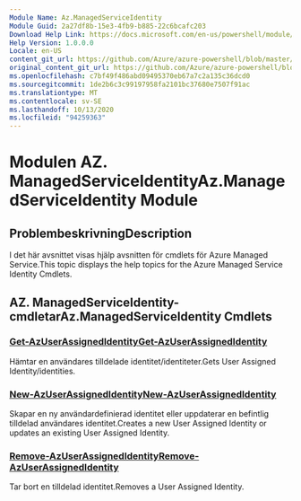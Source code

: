 ```yaml
---
Module Name: Az.ManagedServiceIdentity
Module Guid: 2a27df8b-15e3-4fb9-b885-22c6bcafc203
Download Help Link: https://docs.microsoft.com/en-us/powershell/module/az.managedserviceidentity
Help Version: 1.0.0.0
Locale: en-US
content_git_url: https://github.com/Azure/azure-powershell/blob/master/src/ManagedServiceIdentity/ManagedServiceIdentity/help/Az.ManagedServiceIdentity.md
original_content_git_url: https://github.com/Azure/azure-powershell/blob/master/src/ManagedServiceIdentity/ManagedServiceIdentity/help/Az.ManagedServiceIdentity.md
ms.openlocfilehash: c7bf49f486abd09495370eb67a7c2a135c36dcd0
ms.sourcegitcommit: 1de2b6c3c99197958fa2101bc37680e7507f91ac
ms.translationtype: MT
ms.contentlocale: sv-SE
ms.lasthandoff: 10/13/2020
ms.locfileid: "94259363"
---
```

# <span data-ttu-id="493be-101">Modulen AZ. ManagedServiceIdentity</span><span class="sxs-lookup"><span data-stu-id="493be-101">Az.ManagedServiceIdentity Module</span></span>
## <span data-ttu-id="493be-102">Problembeskrivning</span><span class="sxs-lookup"><span data-stu-id="493be-102">Description</span></span>
<span data-ttu-id="493be-103">I det här avsnittet visas hjälp avsnitten för cmdlets för Azure Managed Service.</span><span class="sxs-lookup"><span data-stu-id="493be-103">This topic displays the help topics for the Azure Managed Service Identity Cmdlets.</span></span>

## <span data-ttu-id="493be-104">AZ. ManagedServiceIdentity-cmdletar</span><span class="sxs-lookup"><span data-stu-id="493be-104">Az.ManagedServiceIdentity Cmdlets</span></span>
### [<span data-ttu-id="493be-105">Get-AzUserAssignedIdentity</span><span class="sxs-lookup"><span data-stu-id="493be-105">Get-AzUserAssignedIdentity</span></span>](Get-AzUserAssignedIdentity.md)
<span data-ttu-id="493be-106">Hämtar en användares tilldelade identitet/identiteter.</span><span class="sxs-lookup"><span data-stu-id="493be-106">Gets User Assigned Identity/identities.</span></span>

### [<span data-ttu-id="493be-107">New-AzUserAssignedIdentity</span><span class="sxs-lookup"><span data-stu-id="493be-107">New-AzUserAssignedIdentity</span></span>](New-AzUserAssignedIdentity.md)
<span data-ttu-id="493be-108">Skapar en ny användardefinierad identitet eller uppdaterar en befintlig tilldelad användares identitet.</span><span class="sxs-lookup"><span data-stu-id="493be-108">Creates a new User Assigned Identity or updates an existing User Assigned Identity.</span></span>

### [<span data-ttu-id="493be-109">Remove-AzUserAssignedIdentity</span><span class="sxs-lookup"><span data-stu-id="493be-109">Remove-AzUserAssignedIdentity</span></span>](Remove-AzUserAssignedIdentity.md)
<span data-ttu-id="493be-110">Tar bort en tilldelad identitet.</span><span class="sxs-lookup"><span data-stu-id="493be-110">Removes a User Assigned Identity.</span></span>

